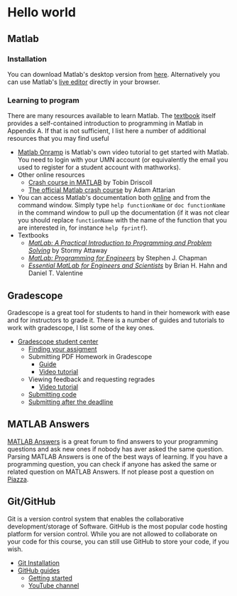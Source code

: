# Hello world

## Matlab
### Installation
You can download Matlab's desktop version from [here](https://wwws.cs.umn.edu/download_software/matlab/). Alternatively you can use Matlab's [live editor](https://matlab.mathworks.com/) directly in your browser.

### Learning to program
There are many resources available to learn Matlab. The [textbook][1] itself provides a self-contained introduction to programming in Matlab in Appendix A. If that is not sufficient, I list here a number of additional resources that you may find useful

- [Matlab Onramp](https://matlabacademy.mathworks.com/R2020b/portal.html?course=gettingstarted) is Matlab's own video tutorial to get started with Matlab. You need to login with your UMN account (or equivalently the email you used to register for a student account with mathworks).
- Other online resources
  - [Crash course in MATLAB](https://www-users.math.umn.edu/~lerman/math5467/matlab_adv.pdf) by Tobin Driscoll
  - [The official Matlab crash course](https://slccmathdepartment.weebly.com/uploads/2/8/7/2/28720941/matlab_crash_course.pdf) by Adam Attarian
- You can access Matlab's documentation both [online](https://www.mathworks.com/help/matlab/) and from the command window. Simply type `help functionName` or `doc functionName` in the command window to pull up the documentation (if it was not clear you should replace `functionName` with the name of the function that you are interested in, for instance `help fprintf`).
- Textbooks
    - [_MatLab: A Practical Introduction to Programming and Problem Solving_](https://primo.lib.umn.edu/permalink/f/dkvf4l/TN_cdi_askewsholts_vlebooks_9780124058934) by Stormy Attaway
    - [_MatLab: Programming for Engineers_](https://primo.lib.umn.edu/permalink/f/11uk8fo/UMN_ALMA21636085160001701) by Stephen J. Chapman
    - [_Essential MatLab for Engineers and Scientists_](https://primo.lib.umn.edu/permalink/f/dkvf4l/TN_cdi_askewsholts_vlebooks_9780081029985) by Brian H. Hahn and Daniel T. Valentine

## Gradescope
Gradescope is a great tool for students to hand in their homework with ease and for instructors to grade it. There is a number of guides and tutorials to work with gradescope, I list some of the key ones.

- [Gradescope student center](https://help.gradescope.com/category/cyk4ij2dwi-student-workflow)
    - [Finding your assigment](https://help.gradescope.com/article/ccbpppziu9-student-submit-work#finding_your_assignments)
    - Submitting PDF Homework in Gradescope
        - [Guide](https://help.gradescope.com/article/0chl25eed3-student-scan-mobile-device)
        - [Video tutorial](https://www.youtube.com/watch?v=u-pK4GzpId0&feature=emb_logo)
    - Viewing feedback and requesting regrades
      - [Video tutorial](https://www.youtube.com/watch?v=TOHCkI12mh0&feature=emb_logo)
    - [Submitting code](https://help.gradescope.com/article/ccbpppziu9-student-submit-work#submitting_code)
    - [Submitting after the deadline](https://help.gradescope.com/article/g8412yh1m6-student-submit-work-late)

## MATLAB Answers
[MATLAB Answers](https://www.mathworks.com/matlabcentral/answers/index) is a great forum to find answers to your programming questions and ask new ones if nobody has aver asked the same question. Parsing MATLAB Answers is one of the best ways of learning. If you have a programming question, you can check if anyone has asked the same or related question on MATLAB Answers. If not please post a question on [Piazza](https://piazza.com/umn/spring2021/chen3201/home).

## Git/GitHub
Git is a version control system that enables the collaborative development/storage of Software. GitHub is the most popular code hosting platform for version control. While you are not allowed to collaborate on your code for this course, you can still use GitHub to store your code, if you wish.

- [Git Installation](https://git-scm.com/book/en/v2/Getting-Started-Installing-Git)
- [GitHub guides](https://guides.github.com/)
    - [Getting started](https://guides.github.com/activities/hello-world/)
    - [YouTube channel](https://www.youtube.com/githubguides)

[1]: organization.md#Books
